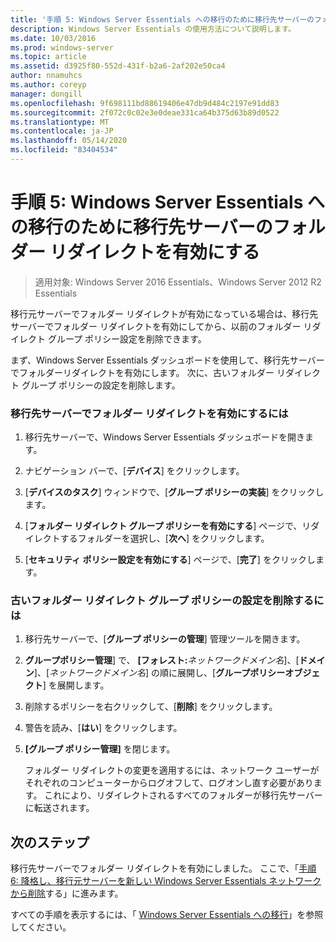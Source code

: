```yaml
---
title: '手順 5: Windows Server Essentials への移行のために移行先サーバーのフォルダー リダイレクトを有効にする'
description: Windows Server Essentials の使用方法について説明します。
ms.date: 10/03/2016
ms.prod: windows-server
ms.topic: article
ms.assetid: d3925f80-552d-431f-b2a6-2af202e50ca4
author: nnamuhcs
ms.author: coreyp
manager: dongill
ms.openlocfilehash: 9f698111bd88619406e47db9d484c2197e91dd83
ms.sourcegitcommit: 2f072c0c02e3e0deae331ca64b375d63b89d0522
ms.translationtype: MT
ms.contentlocale: ja-JP
ms.lasthandoff: 05/14/2020
ms.locfileid: "83404534"
---
```

# <a name="step-5-enable-folder-redirection-on-the-destination-server-for-windows-server-essentials-migration"></a>手順 5: Windows Server Essentials への移行のために移行先サーバーのフォルダー リダイレクトを有効にする

>適用対象: Windows Server 2016 Essentials、Windows Server 2012 R2 Essentials

移行元サーバーでフォルダー リダイレクトが有効になっている場合は、移行先サーバーでフォルダー リダイレクトを有効にしてから、以前のフォルダー リダイレクト グループ ポリシー設定を削除できます。  
  
 まず、Windows Server Essentials ダッシュボードを使用して、移行先サーバーでフォルダーリダイレクトを有効にします。 次に、古いフォルダー リダイレクト グループ ポリシーの設定を削除します。  
  
### <a name="to-enable-folder-redirection-on-the-destination-server"></a>移行先サーバーでフォルダー リダイレクトを有効にするには  
  
1.  移行先サーバーで、Windows Server Essentials ダッシュボードを開きます。  
  
2.  ナビゲーション バーで、[**デバイス**] をクリックします。  
  
3.  [**デバイスのタスク**] ウィンドウで、[**グループ ポリシーの実装**] をクリックします。  
  
4.  [**フォルダー リダイレクト グループ ポリシーを有効にする**] ページで、リダイレクトするフォルダーを選択し、[**次へ**] をクリックします。  
  
5.  [**セキュリティ ポリシー設定を有効にする**] ページで、[**完了**] をクリックします。  
  
### <a name="to-delete-the-old-folder-redirection-group-policy-setting"></a>古いフォルダー リダイレクト グループ ポリシーの設定を削除するには  
  
1. 移行先サーバーで、[**グループ ポリシーの管理**] 管理ツールを開きます。  
  
2. **グループポリシー管理**] で、 **[フォレスト:**<em>ネットワークドメイン名</em>]、[**ドメイン**]、[*ネットワークドメイン名*] の順に展開し、[**グループポリシーオブジェクト**] を展開します。  
  
3. 削除するポリシーを右クリックして、[**削除**] をクリックします。  
  
4. 警告を読み、[**はい**] をクリックします。  
  
5. **[グループ ポリシー管理]** を閉じます。  
  
   フォルダー リダイレクトの変更を適用するには、ネットワーク ユーザーがそれぞれのコンピューターからログオフして、ログオンし直す必要があります。 これにより、リダイレクトされるすべてのフォルダーが移行先サーバーに転送されます。  
  
## <a name="next-steps"></a>次のステップ  
 移行先サーバーでフォルダー リダイレクトを有効にしました。 ここで、「[手順 6: 降格し、移行元サーバーを新しい Windows Server Essentials ネットワークから削除](Step-6--Demote-and-remove-the-Source-Server-from-the-new-Windows-Server-Essentials-network.md)する」に進みます。  
  

すべての手順を表示するには、「 [Windows Server Essentials への移行](Migrate-from-Previous-Versions-to-Windows-Server-Essentials-or-Windows-Server-Essentials-Experience.md)」を参照してください。

